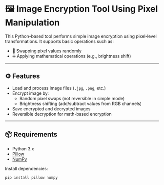 # 🖼️ Image Encryption Tool Using Pixel Manipulation

This Python-based tool performs simple image encryption using pixel-level transformations. It supports basic operations such as:

- 🔄 Swapping pixel values randomly
- ➕ Applying mathematical operations (e.g., brightness shift)

---

## ⚙️ Features

- Load and process image files (`.jpg`, `.png`, etc.)
- Encrypt image by:
  - Random pixel swaps (not reversible in simple mode)
  - Brightness shifting (add/subtract values from RGB channels)
- Save encrypted and decrypted images
- Reversible decryption for math-based encryption

---

## 📦 Requirements

- Python 3.x
- [Pillow](https://pypi.org/project/Pillow/)
- [NumPy](https://pypi.org/project/numpy/)

Install dependencies:

```bash
pip install pillow numpy

